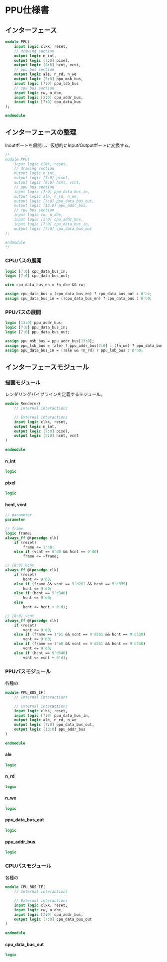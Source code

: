 # PPU仕様書

## インターフェース

```systemverilog
module PPU(
    input logic clkk, reset,
    // drawing section
    output logic n_int,
    output logic [7:0] pixel,
    output logic [8:0] hcnt, vcnt,
    // ppu bus section
    output logic ale, n_rd, n_we
    output logic [5:0] ppu_msb_bus,
    inout logic [7:0] ppu_lsb_bus
    // cpu bus section
    input logic rw, n_dbe,
    input logic [2:0] cpu_addr_bus,
    inout logic [7:0] cpu_data_bus
);

endmodule
```



## インターフェースの整理

Inoutポートを展開し、仮想的にInput/Outputポートに変換する。

```systemverilog
/*
module PPU(
    input logic clkk, reset,
    // drawing section
    output logic n_int,
    output logic [7:0] pixel,
    output logic [8:0] hcnt, vcnt,
    // ppu bus section
    input logic [7:0] ppu_data_bus_in,
    output logic ale, n_rd, n_we,
    output logic [7:0] ppu_data_bus_out,
    output logic [13:0] ppu_addr_bus,
    // cpu bus section
    input logic rw, n_dbe,
    input logic [2:0] cpu_addr_bus,
    input logic [7:0] cpu_data_bus_in,
    output logic [7:0] cpu_data_bus_out
);

endmodule
*/
```

### CPUバスの展開

```systemverilog
logic [7:0] cpu_data_bus_in;
logic [7:0] cpu_data_bus_out;

wire cpu_data_bus_en = !n_dbe && rw;

assign cpu_data_bus = (cpu_data_bus_en) ? cpu_data_bus_out : 8'bz;
assign cpu_data_bus_in = (!cpu_data_bus_en) ? cpu_data_bus : 8'b0;
```

### PPUバスの展開

```systemverilog
logic [13:0] ppu_addr_bus;
logic [7:0] ppu_data_bus_in;
logic [7:0] ppu_data_bus_out;

assign ppu_msb_bus = ppu_addr_bus[13:8];
assign ppu_lsb_bus = (ale) ? ppu_addr_bus[7:0] : (!n_we) ? ppu_data_bus_out : 8'bz;
assign ppu_data_bus_in = (!ale && !n_rd) ? ppu_lsb_bus : 8'b0;
```



## インターフェースモジュール

### 描画モジュール

レンダリングパイプラインを定義するモジュール。

```systemverilog
module Renderer(
    // Internal interactions

    // External interactions
    input logic clkk, reset,
    output logic n_int,
    output logic [7:0] pixel,
    output logic [8:0] hcnt, vcnt
)
    
endmodule
```

#### n_int

```systemverilog
logic 
```



#### pixel

```systemverilog
logic 
```



#### hcnt, vcnt

```systemverilog
// parameter
parameter 

// frame
logic frame;
always_ff @(posedge clk)
    if (reset)
        frame <= 1'b0;
    else if (vcnt == 9'd0 && hcnt == 9'd0)
        frame <= ~frame;

// [8:0] hcnt
always_ff @(posedge clk)
    if (reset)
        hcnt <= 9'd0;
    else if (frame && vcnt == 9'd261 && hcnt == 9'd339)
        hcnt <= 9'd0;
    else if (hcnt == 9'd340)
        hcnt <= 9'd0;
    else
        hcnt <= hcnt + 9'd1;

// [8:0] vcnt
always_ff @(posedge clk)
    if (reset)
        vcnt <= 9'd0;
    else if (frame == 1'b1 && vcnt == 9'd261 && hcnt == 9'd339)
        vcnt <= 9'd0;
    else if (frame == 1'b0 && vcnt == 9'd261 && hcnt == 9'd340)
        vcnt <= 9'd0;
    else if (hcnt == 9'd340)
        vcnt <= vcnt + 9'd1;
```



### PPUバスモジュール

各種の

```systemverilog
module PPU_BUS_IF(
    // Internal interactions

    // External interactions
    input logic clkk, reset,
    input logic [7:0] ppu_data_bus_in,
    output logic ale, n_rd, n_we
    output logic [7:0] ppu_data_bus_out,
    output logic [13:0] ppu_addr_bus
)
    
endmodule
```

#### ale

```systemverilog
logic 
```

#### n_rd

```systemverilog
logic 
```

#### n_we

```systemverilog
logic 
```

#### ppu_data_bus_out

```systemverilog
logic 
```

#### ppu_addr_bus

```systemverilog
logic 
```



### CPUバスモジュール

各種の

```systemverilog
module CPU_BUS_IF(
    // Internal interactions

    // External interactions
    input logic clkk, reset,
    input logic rw, n_dbe,
    input logic [2:0] cpu_addr_bus,
    output logic [7:0] cpu_data_bus_out
)
    
endmodule
```

#### cpu_data_bus_out

```systemverilog
logic 
```

